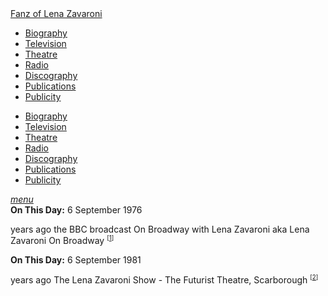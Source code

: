 <!DOCTYPE html>
<html>
<head>
<!-- Meta Tags properties-->
<meta property="og:title" content="On This Day - 6 September" />
<meta property="og:description" content="1976: On Broadway with Lena Zavaroni. 1981: The Lena Zavaroni Show - The Futurist Theatre, Scarborough." />
<meta property="og:image" content="https://farm5.staticflickr.com/4414/37159755131_d0042ae53f_o_d.png" />

<!-- Meta Tags names-->
<meta name="title" content="On This Day - 6 September" />
<meta name="description" content="1976: On Broadway with Lena Zavaroni. 1981: The Lena Zavaroni Show - The Futurist Theatre, Scarborough." />
<meta name="image" content="https://farm5.staticflickr.com/4414/37159755131_d0042ae53f_o_d.png" />
<meta name="viewport" content="width=device-width, initial-scale=1" />

<!-- Twitter Card Meta Tags-->
<meta name="twitter:card" content="summary" />

<meta http-equiv="Content-Type" content="text/html; charset=UTF-8"/>

<!-- CSS-->
<link rel="stylesheet" href="https://cdnjs.cloudflare.com/ajax/libs/font-awesome/4.7.0/css/font-awesome.min.css"/>
<link href="https://fonts.googleapis.com/icon?family=Material+Icons" rel="stylesheet"/>
<link href="/css/materialize.css" type="text/css" rel="stylesheet" media="screen,projection"/>
<link href="/css/style.css" type="text/css" rel="stylesheet" media="screen,projection"/>

<title>On This Day - 6 September (1976 and 1981)</title>
</head>

<body>
<nav>
<div class="nav-wrapper container" style="width:100%">
<a id="logo-container" href="/index.html" class="brand-logo truncate">Fanz of Lena Zavaroni</a>
<ul class="right hide-on-med-and-down">
<li><a href="/biography/biography.html"><i class="fa fa-female"></i> Biography</a></li>
<li><a href="/television/television.html"><i class="fa fa-television"></i> Television</a></li>
<li><a href="/theatre/theatre.html"><i class="fa fa-institution"></i> Theatre</a></li>
<li><a href="/radio/radio.html"><i class="fa fa-microphone"></i> Radio</a></li>
<li><a href="/discography/discography.html"><i class="fa fa-music"></i> Discography</a></li>
<li><a href="/publications/publications.html"><i class="fa fa-newspaper-o"></i> Publications</a></li>
<li><a href="/publicity/publicity.html"><i class="fa fa-photo"></i> Publicity</a></li>

</ul>

<ul id="nav-mobile" class="side-nav">
<li><a href="/biography/biography.html"><i class="fa fa-female"></i> Biography</a></li>
<li><a href="/television/television.html"><i class="fa fa-television"></i> Television</a></li>
<li><a href="/theatre/theatre.html"><i class="fa fa-institution"></i> Theatre</a></li>
<li><a href="/radio/radio.html"><i class="fa fa-microphone"></i> Radio</a></li>
<li><a href="/discography/discography.html"><i class="fa fa-music"></i> Discography</a></li>
<li><a href="/publications/publications.html"><i class="fa fa-newspaper-o"></i> Publications</a></li>
<li><a href="/publicity/publicity.html"><i class="fa fa-photo"></i> Publicity</a></li>

</ul>
<a href="#" data-activates="nav-mobile" class="button-collapse"><i class="material-icons">menu</i></a>
</div>
</nav>

<main class="Main-Default">
<article>
<div class="row">
<div class="col s12">
<div class="card hoverable  Card-Default">
<div class="card-content">
<span class="card-title"><strong>On This Day:</strong> 6 September 1976</span>
<p class="flow-text"><span id="age1"></span> years ago the BBC broadcast On Broadway with Lena Zavaroni aka Lena Zavaroni On Broadway <sup><small>[<a href="/television/on-broadway-with-lena-zavaroni.html">1</a>]</small></sup></p>
</div></div></div></div>

<div class="row">
<div class="col s12">
<div class="card hoverable  Card-Default">
<div class="card-content">
<span class="card-title"><strong>On This Day:</strong> 6 September 1981</span>
<p class="flow-text"><span id="age2"></span> years ago The Lena Zavaroni Show - The Futurist Theatre, Scarborough <sup><small>[<a href="/theatre/1981/the-lena-zavaroni-show-1981-09-06.html">2</a>]</small></sup></p>
</div></div></div></div>

</article>
</main>
<!-- Script for calculating number of years ago -->
<script>
var dob = '19760906';
var year = Number(dob.substr(0, 4));
var month = Number(dob.substr(4, 2)) - 1;
var day = Number(dob.substr(6, 2));
var today = new Date();
var age1 = today.getFullYear() - year;
if (today.getMonth() < month || (today.getMonth() == month && today.getDate() < day)) {
age1--;
}
document.getElementById("age1").innerHTML=age1;

var dob = '19810906';
var year = Number(dob.substr(0, 4));
var month = Number(dob.substr(4, 2)) - 1;
var day = Number(dob.substr(6, 2));
var today = new Date();
var age2 = today.getFullYear() - year;
if (today.getMonth() < month || (today.getMonth() == month && today.getDate() < day)) {
age2--;
}
document.getElementById("age2").innerHTML=age2;
</script>
<!-- Scripts -->
<script src="https://code.jquery.com/jquery-2.1.1.min.js"></script>
<script src="/materialize/js/materialize.min.js"></script>
<script src="/materialize/js/init.js"></script>
</body>
</html>
